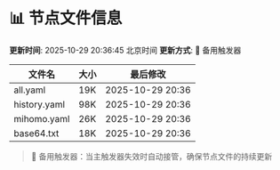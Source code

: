 # 📊 节点文件信息

**更新时间**: 2025-10-29 20:36:45 北京时间
**更新方式**: 🔄 备用触发器

| 文件名 | 大小 | 最后修改 |
|--------|------|----------|
| all.yaml | 19K | 2025-10-29 20:36 |
| history.yaml | 98K | 2025-10-29 20:36 |
| mihomo.yaml | 26K | 2025-10-29 20:36 |
| base64.txt | 18K | 2025-10-29 20:36 |

> 🔄 备用触发器：当主触发器失效时自动接管，确保节点文件的持续更新
